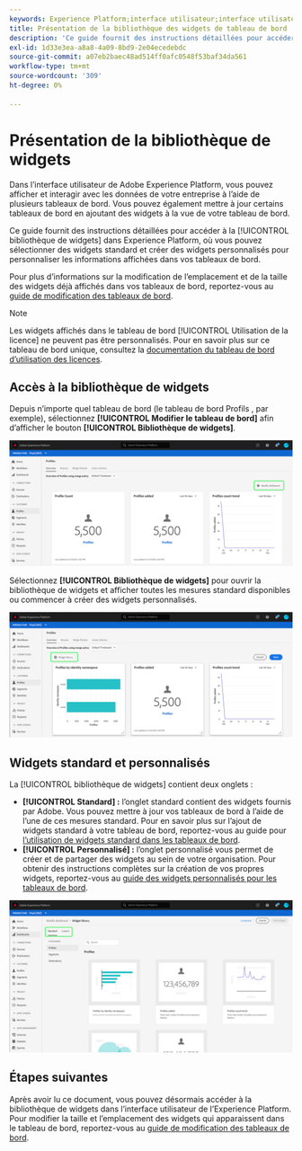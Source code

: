 ```yaml
---
keywords: Experience Platform;interface utilisateur;interface utilisateur;tableaux de bord;profils;segments;destinations;utilisation des licences
title: Présentation de la bibliothèque des widgets de tableau de bord
description: 'Ce guide fournit des instructions détaillées pour accéder à la bibliothèque de widgets dans Adobe Experience Platform. '
exl-id: 1d33e3ea-a8a8-4a09-8bd9-2e04ecedebdc
source-git-commit: a07eb2baec48ad514ff0afc0548f53baf34da561
workflow-type: tm+mt
source-wordcount: '309'
ht-degree: 0%

---
```


# Présentation de la bibliothèque de widgets

Dans l’interface utilisateur de Adobe Experience Platform, vous pouvez afficher et interagir avec les données de votre entreprise à l’aide de plusieurs tableaux de bord. Vous pouvez également mettre à jour certains tableaux de bord en ajoutant des widgets à la vue de votre tableau de bord.

Ce guide fournit des instructions détaillées pour accéder à la [!UICONTROL bibliothèque de widgets] dans Experience Platform, où vous pouvez sélectionner des widgets standard et créer des widgets personnalisés pour personnaliser les informations affichées dans vos tableaux de bord.

Pour plus d’informations sur la modification de l’emplacement et de la taille des widgets déjà affichés dans vos tableaux de bord, reportez-vous au [guide de modification des tableaux de bord](modify.md).

>[!NOTE]
>
>Les widgets affichés dans le tableau de bord [!UICONTROL Utilisation de la licence] ne peuvent pas être personnalisés. Pour en savoir plus sur ce tableau de bord unique, consultez la [documentation du tableau de bord d’utilisation des licences](../guides/license-usage.md).

## Accès à la bibliothèque de widgets

Depuis n’importe quel tableau de bord (le tableau de bord Profils , par exemple), sélectionnez **[!UICONTROL Modifier le tableau de bord]** afin d’afficher le bouton **[!UICONTROL Bibliothèque de widgets]**.

![](../images/customization/modify-dashboard.png)

Sélectionnez **[!UICONTROL Bibliothèque de widgets]** pour ouvrir la bibliothèque de widgets et afficher toutes les mesures standard disponibles ou commencer à créer des widgets personnalisés.

![](../images/customization/widget-library-button.png)

## Widgets standard et personnalisés

La [!UICONTROL bibliothèque de widgets] contient deux onglets :

* **[!UICONTROL Standard] :** l’onglet standard contient des widgets fournis par Adobe. Vous pouvez mettre à jour vos tableaux de bord à l’aide de l’une de ces mesures standard. Pour en savoir plus sur l’ajout de widgets standard à votre tableau de bord, reportez-vous au guide pour [l’utilisation de widgets standard dans les tableaux de bord](standard-widgets.md).
* **[!UICONTROL Personnalisé] :**  l’onglet personnalisé vous permet de créer et de partager des widgets au sein de votre organisation. Pour obtenir des instructions complètes sur la création de vos propres widgets, reportez-vous au [guide des widgets personnalisés pour les tableaux de bord](custom-widgets.md).

![](../images/customization/widget-library.png)

## Étapes suivantes

Après avoir lu ce document, vous pouvez désormais accéder à la bibliothèque de widgets dans l’interface utilisateur de l’Experience Platform. Pour modifier la taille et l’emplacement des widgets qui apparaissent dans le tableau de bord, reportez-vous au [guide de modification des tableaux de bord](modify.md).

